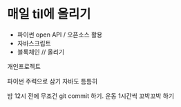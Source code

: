 # 매일 til에 올리기 


-  파이썬  open API / 오픈소스 활용 
-  자바스크립트 
-  블록체인 // 올리기

개인프로젝트 

파이썬 주력으로 삼기 
자바도 틈틈히 

밤 12시 전에 무조건 git commit 하기. 
운동 1시간씩  꼬박꼬박 하기 
